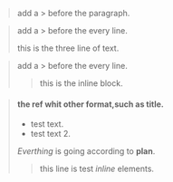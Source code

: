 > add a > before the paragraph.  

> add a > before the every line.
> 
> this is the three line of text.

> add a > before the every line.
>
>> this is the inline block.

> #### the ref whit other format,such as title.
>
> - test text.
> - test text 2.
>
> *Everthing* is going according to **plan**.
>> this line is test *inline* elements.  

